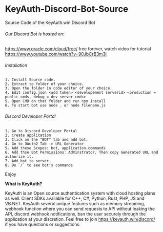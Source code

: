 # KeyAuth-Discord-Bot-Source
Source Code of the KeyAuth.win Discord Bot

###### Our Discord Bot is hosted on:
https://www.oracle.com/cloud/free/ free forever, watch video for tutorial https://www.youtube.com/watch?v=90JbCrB3m3I


###### Installation
```
1. Install Source code.
2. Extract to folder of your choice.
3. Open the folder in code editor of your choice.
4. Edit config.json <add token> <developement serverid> <production = public cmds, debug = dev server cmds> 
5. Open CMD on that folder and run npm install
6. To start bot use node . or node filename.js
```
###### Discord Developer Portal
```
1. Go to Discord Developer Portal
2. Create application 
3. Click on the "BOT" tab and add bot.
4. Go to OAuth2 Tab -> URL Generator
5. Add these Scopes: bot, application.commands
6. Add thse Bot Permissions: Adminstrator, Then copy Generated URL and authorize it.
7. Add bot to server.
8. Do `/` to see bot's commands
```

Enjoy

**What is KeyAuth?**

KeyAuth is an Open source authentication system with cloud hosting plans as well. Client SDKs available for C++, C#, Python, Rust, PHP, JS and VB.NET. KeyAuth several unique features such as memory streaming, webhook function where you can send requests to API without leaking the API, discord webhook notifications, ban the user securely through the application at your discretion. Feel free to join https://keyauth.win/discord/ if you have questions or suggestions.
